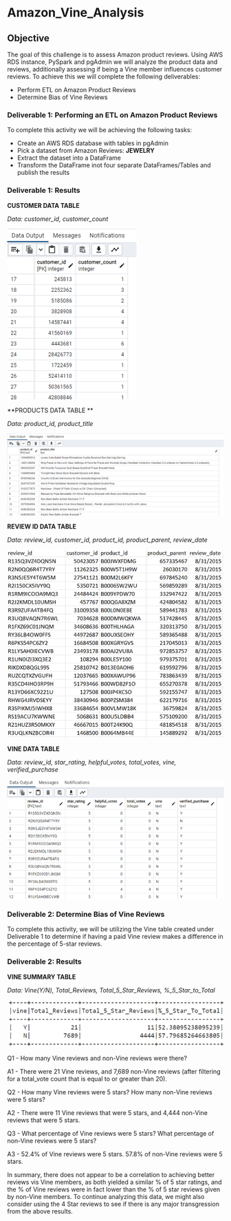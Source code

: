 # Amazon_Vine_Analysis

## Objective
The goal of this challenge is to assess Amazon product reviews. Using AWS RDS instance, PySpark and pgAdmin we will analyze the product data and reviews, additionally assessing if being a Vine member influences customer reviews.  To achieve this we will complete the following deliverables:
- Perform ETL on Amazon Product Reviews
- Determine Bias of Vine Reviews

### Deliverable 1: Performing an ETL on Amazon Product Reviews
To complete this activity we will be achieving the following tasks:
- Create an AWS RDS database with tables in pgAdmin
- Pick a dataset from Amazon Reviews: **JEWELRY**
- Extract the dataset into a DataFrame
- Transform the DataFrame inot four separate DataFrames/Tables and publish the results

### Deliverable 1: Results

**CUSTOMER DATA TABLE**

*Data: customer_id, customer_count*

![](Images/screenshot_customers_table.png)

**PRODUCTS DATA TABLE **

*Data: product_id, product_title*

![](Images/screenshot_products_table.png)

**REVIEW ID DATA TABLE**

*Data: review_id, customer_id, product_id, product_parent, review_date*

![](Images/screenshot_review_id_table_csv.png)

**VINE DATA TABLE**

*Data: review_id, star_rating, helpful_votes, total_votes, vine, verified_purchase*

![](Images/screenshot_vine_table.png)

### Deliverable 2: Determine Bias of Vine Reviews
To complete this activity, we will be utilizing the Vine table created under Deliverable 1 to determine if having a paid Vine review makes a difference in the percentage of 5-star reviews.

### Deliverable 2: Results

**VINE SUMMARY TABLE**

*Data: Vine(Y/N), Total_Reviews, Total_5_Star_Reviews, %_5_Star_to_Total*

![](Images/screenshot_vine_results.png)

Q1 - How many Vine reviews and non-Vine reviews were there?

A1 - There were 21 Vine reviews, and 7,689 non-Vine reviews (after filtering for a total_vote count that is equal to or greater than 20).

Q2 - How many Vine reviews were 5 stars? How many non-Vine reviews were 5 stars?

A2 - There were 11 Vine reviews that were 5 stars, and 4,444 non-Vine reviews that were 5 stars.

Q3 - What percentage of Vine reviews were 5 stars? What percentage of non-Vine reviews were 5 stars?

A3 - 52.4% of Vine reviews were 5 stars. 57.8% of non-Vine reviews were 5 stars.

In summary, there does not appear to be a correlation to achieving better reviews vis Vine members, as both yielded a similar % of 5 star ratings, and the % of Vine reviews were in fact lower than the % of 5 star reviews given by non-Vine members.  To continue analyzing this data, we might also consider using the 4 Star reviews to see if there is any major transgression from the above results.


